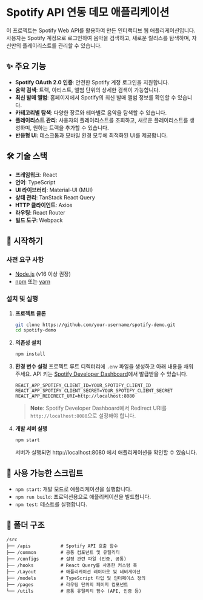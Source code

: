 # Spotify API 연동 데모 애플리케이션

이 프로젝트는 Spotify Web API를 활용하여 만든 인터랙티브 웹 애플리케이션입니다. 사용자는 Spotify 계정으로 로그인하여 음악을 검색하고, 새로운 릴리스를 탐색하며, 자신만의 플레이리스트를 관리할 수 있습니다.

## ✨ 주요 기능

- **Spotify OAuth 2.0 인증**: 안전한 Spotify 계정 로그인을 지원합니다.
- **음악 검색**: 트랙, 아티스트, 앨범 단위의 상세한 검색이 가능합니다.
- **최신 발매 앨범**: 홈페이지에서 Spotify의 최신 발매 앨범 정보를 확인할 수 있습니다.
- **카테고리별 탐색**: 다양한 장르와 테마별로 음악을 탐색할 수 있습니다.
- **플레이리스트 관리**: 사용자의 플레이리스트를 조회하고, 새로운 플레이리스트를 생성하며, 원하는 트랙을 추가할 수 있습니다.
- **반응형 UI**: 데스크톱과 모바일 환경 모두에 최적화된 UI를 제공합니다.

## 🛠️ 기술 스택

- **프레임워크**: React
- **언어**: TypeScript
- **UI 라이브러리**: Material-UI (MUI)
- **상태 관리**: TanStack React Query
- **HTTP 클라이언트**: Axios
- **라우팅**: React Router
- **빌드 도구**: Webpack

## 🚀 시작하기

### 사전 요구 사항

- [Node.js](https://nodejs.org/) (v16 이상 권장)
- [npm](https://www.npmjs.com/) 또는 [yarn](https://yarnpkg.com/)

### 설치 및 실행

1.  **프로젝트 클론**
    ```bash
    git clone https://github.com/your-username/spotify-demo.git
    cd spotify-demo
    ```

2.  **의존성 설치**
    ```bash
    npm install
    ```

3.  **환경 변수 설정**
    프로젝트 루트 디렉터리에 `.env` 파일을 생성하고 아래 내용을 채워주세요. API 키는 [Spotify Developer Dashboard](https://developer.spotify.com/dashboard)에서 발급받을 수 있습니다.

    ```env
    REACT_APP_SPOTIFY_CLIENT_ID=YOUR_SPOTIFY_CLIENT_ID
    REACT_APP_SPOTIFY_CLIENT_SECRET=YOUR_SPOTIFY_CLIENT_SECRET
    REACT_APP_REDIRECT_URI=http://localhost:8080
    ```
    > **Note**: Spotify Developer Dashboard에서 Redirect URI를 `http://localhost:8080`으로 설정해야 합니다.

4.  **개발 서버 실행**
    ```bash
    npm start
    ```
    서버가 실행되면 http://localhost:8080 에서 애플리케이션을 확인할 수 있습니다.

## 📜 사용 가능한 스크립트

- `npm start`: 개발 모드로 애플리케이션을 실행합니다.
- `npm run build`: 프로덕션용으로 애플리케이션을 빌드합니다.
- `npm test`: 테스트를 실행합니다.

## 📁 폴더 구조

```
/src
├── /apis           # Spotify API 호출 함수
├── /common         # 공통 컴포넌트 및 유틸리티
├── /configs        # 설정 관련 파일 (인증, 공통)
├── /hooks          # React Query를 사용한 커스텀 훅
├── /Layout         # 애플리케이션 레이아웃 및 네비게이션
├── /models         # TypeScript 타입 및 인터페이스 정의
├── /pages          # 라우팅 단위의 페이지 컴포넌트
└── /utils          # 공통 유틸리티 함수 (API, 인증 등)
```